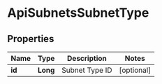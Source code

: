 

# ApiSubnetsSubnetType

## Properties

Name | Type | Description | Notes
------------ | ------------- | ------------- | -------------
**id** | **Long** | Subnet Type ID |  [optional]




